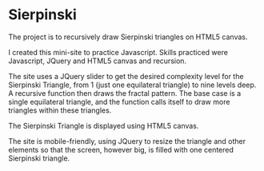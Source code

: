 Sierpinski
==========

The project is to recursively draw Sierpinski triangles on HTML5 canvas.

I created this mini-site to practice Javascript. Skills practiced were Javascript, JQuery and HTML5 canvas and recursion.

The site uses a JQuery slider to get the desired complexity level for the Sierpinski Triangle, from 1 (just one equilateral triangle) to nine levels deep. 
A recursive function then draws the fractal pattern. The base case is a single equilateral triangle, and the function calls itself to draw more triangles within these triangles.

The Sierpinski Triangle is displayed using HTML5 canvas. 

The site is mobile-friendly, using JQuery to resize the triangle and other elements so that the screen, however big, is filled with one centered Sierpinski triangle. 